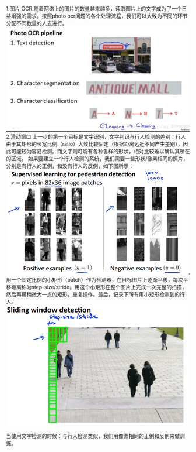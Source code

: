 1.图片 OCR
随着网络上的图片的数量越来越多，读取图片上的文字成为了一个日益增强的需求。按照photo ocr问题的各个处理流程，我们可以大致为不同的环节分配不同数量的人去进行。![](/机器学习/images/108.PNG)
2.滑动窗口
上一步的第一个目标是文字识别，文字判识与行人检测的差别：行人由于其矩形的长宽比例（ratio）大致比较固定（根据距离远近不同产生差别），因此可能较为容易检测。而文字则可能有各种各样的形状，相对比较难以确认其所在的区域。
如果要建立一个行人检测的系统，我们需要一些形状/像素相同的照片，分别是有行人的正例，和没有行人的反例，如下图所示：
![](/机器学习/images/109.PNG)
用一个固定比例的小矩形（patch）作为检测器，在目标图片上逐渐平移，每次平移距离称为step-size/stride。用这个小矩形在整个图片上完成一次完整的扫描，然后再用稍微大一点的矩形，重复操作。最后，记录下所有用小矩形检测到的行人。
![](/机器学习/images/110.PNG)

当使用文字检测的时候：与行人检测类似，我们用像素相同的正例和反例来做训练。